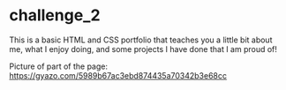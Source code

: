 # challenge_2

This is a basic HTML and CSS portfolio that teaches you a little bit about me, what I enjoy doing, and some projects I have done that I am proud of!

Picture of part of the page:
https://gyazo.com/5989b67ac3ebd874435a70342b3e68cc
